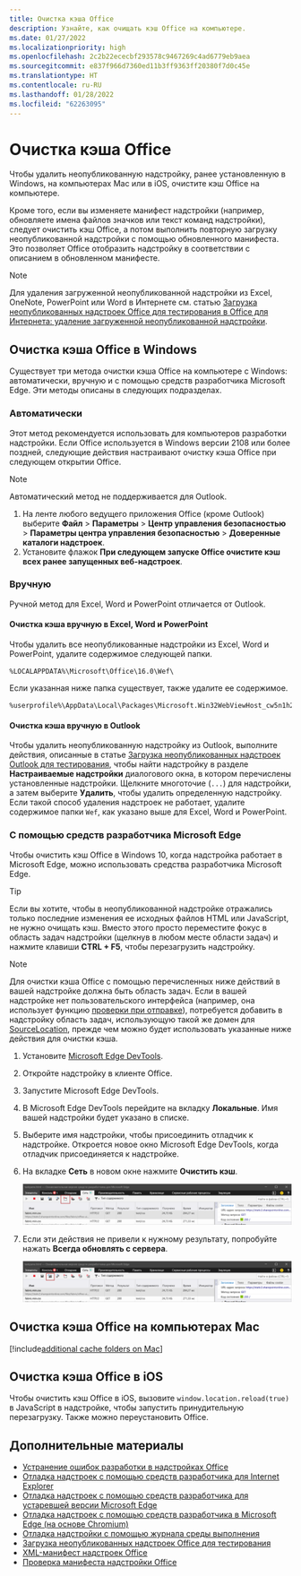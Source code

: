 ```yaml
---
title: Очистка кэша Office
description: Узнайте, как очищать кэш Office на компьютере.
ms.date: 01/27/2022
ms.localizationpriority: high
ms.openlocfilehash: 2c2b22ececbf293578c9467269c4ad6779eb9aea
ms.sourcegitcommit: e837f966d7360ed11b3ff9363ff20380f7d0c45e
ms.translationtype: HT
ms.contentlocale: ru-RU
ms.lasthandoff: 01/28/2022
ms.locfileid: "62263095"
---
```

# <a name="clear-the-office-cache"></a>Очистка кэша Office

Чтобы удалить неопубликованную надстройку, ранее установленную в Windows, на компьютерах Mac или в iOS, очистите кэш Office на компьютере.

Кроме того, если вы изменяете манифест надстройки (например, обновляете имена файлов значков или текст команд надстройки), следует очистить кэш Office, а потом выполнить повторную загрузку неопубликованной надстройки с помощью обновленного манифеста. Это позволяет Office отобразить надстройку в соответствии с описанием в обновленном манифесте.

> [!NOTE]
> Для удаления загруженной неопубликованной надстройки из Excel, OneNote, PowerPoint или Word в Интернете см. статью [Загрузка неопубликованных надстроек Office для тестирования в Office для Интернета: удаление загруженной неопубликованной надстройки](sideload-office-add-ins-for-testing.md#remove-a-sideloaded-add-in).

## <a name="clear-the-office-cache-on-windows"></a>Очистка кэша Office в Windows

Существует три метода очистки кэша Office на компьютере с Windows: автоматически, вручную и с помощью средств разработчика Microsoft Edge. Эти методы описаны в следующих подразделах.

### <a name="automatically"></a>Автоматически

Этот метод рекомендуется использовать для компьютеров разработки надстройки. Если Office используется в Windows версии 2108 или более поздней, следующие действия настраивают очистку кэша Office при следующем открытии Office.

> [!NOTE]
> Автоматический метод не поддерживается для Outlook.

1. На ленте любого ведущего приложения Office (кроме Outlook) выберите **Файл** > **Параметры** > **Центр управления безопасностью** > **Параметры центра управления безопасностью** > **Доверенные каталоги надстроек**.
1. Установите флажок **При следующем запуске Office очистите кэш всех ранее запущенных веб-надстроек**.

### <a name="manually"></a>Вручную

Ручной метод для Excel, Word и PowerPoint отличается от Outlook.

#### <a name="manually-clear-the-cache-in-excel-word-and-powerpoint"></a>Очистка кэша вручную в Excel, Word и PowerPoint

Чтобы удалить все неопубликованные надстройки из Excel, Word и PowerPoint, удалите содержимое следующей папки.

```
%LOCALAPPDATA%\Microsoft\Office\16.0\Wef\
```

Если указанная ниже папка существует, также удалите ее содержимое.

```
%userprofile%\AppData\Local\Packages\Microsoft.Win32WebViewHost_cw5n1h2txyewy\AC\#!123\INetCache\
```

#### <a name="manually-clear-the-cache-in-outlook"></a>Очистка кэша вручную в Outlook

Чтобы удалить неопубликованную надстройку из Outlook, выполните действия, описанные в статье [Загрузка неопубликованных надстроек Outlook для тестирования](../outlook/sideload-outlook-add-ins-for-testing.md), чтобы найти надстройку в разделе **Настраиваемые надстройки** диалогового окна, в котором перечислены установленные надстройки. Щелкните многоточие (`...`) для надстройки, а затем выберите **Удалить**, чтобы удалить определенную надстройку. Если такой способ удаления надстроек не работает, удалите содержимое папки `Wef`, как указано выше для Excel, Word и PowerPoint.

### <a name="using-the-microsoft-edge-developer-tools"></a>С помощью средств разработчика Microsoft Edge

Чтобы очистить кэш Office в Windows 10, когда надстройка работает в Microsoft Edge, можно использовать средства разработчика Microsoft Edge.

> [!TIP]
> Если вы хотите, чтобы в неопубликованной надстройке отражались только последние изменения ее исходных файлов HTML или JavaScript, не нужно очищать кэш. Вместо этого просто переместите фокус в область задач надстройки (щелкнув в любом месте области задач) и нажмите клавиши **CTRL + F5**, чтобы перезагрузить надстройку.

> [!NOTE]
> Для очистки кэша Office с помощью перечисленных ниже действий в вашей надстройке должна быть область задач. Если в вашей надстройке нет пользовательского интерфейса (например, она использует функцию [проверки при отправке](../outlook/outlook-on-send-addins.md)), потребуется добавить в надстройку область задач, использующую такой же домен для [SourceLocation](../reference/manifest/sourcelocation.md), прежде чем можно будет использовать указанные ниже действия для очистки кэша.

1. Установите [Microsoft Edge DevTools](https://www.microsoft.com/p/microsoft-edge-devtools-preview/9mzbfrmz0mnj).

2. Откройте надстройку в клиенте Office.

3. Запустите Microsoft Edge DevTools.

4. В Microsoft Edge DevTools перейдите на вкладку **Локальные**. Имя вашей надстройки будет указано в списке.

5. Выберите имя надстройки, чтобы присоединить отладчик к надстройке. Откроется новое окно Microsoft Edge DevTools, когда отладчик присоединяется к надстройке.

6. На вкладке **Сеть** в новом окне нажмите **Очистить кэш**.

    ![Снимок экрана Microsoft Edge DevTools с выделенной кнопкой "Очистить кэш"](../images/edge-devtools-clear-cache.png)

7. Если эти действия не привели к нужному результату, попробуйте нажать **Всегда обновлять с сервера**.

    ![Снимок экрана Microsoft Edge DevTools с выделенной кнопкой "Всегда обновлять с сервера"](../images/edge-devtools-refresh-from-server.png)

## <a name="clear-the-office-cache-on-mac"></a>Очистка кэша Office на компьютерах Mac

[!include[additional cache folders on Mac](../includes/mac-cache-folders.md)]

## <a name="clear-the-office-cache-on-ios"></a>Очистка кэша Office в iOS

Чтобы очистить кэш Office в iOS, вызовите `window.location.reload(true)` в JavaScript в надстройке, чтобы запустить принудительную перезагрузку. Также можно переустановить Office.

## <a name="see-also"></a>Дополнительные материалы

- [Устранение ошибок разработки в надстройках Office](troubleshoot-development-errors.md)
- [Отладка надстроек с помощью средств разработчика для Internet Explorer](debug-add-ins-using-f12-tools-ie.md)
- [Отладка надстроек с помощью средств разработчика для устаревшей версии Microsoft Edge](debug-add-ins-using-devtools-edge-legacy.md)
- [Отладка надстроек с помощью средств разработчика в Microsoft Edge (на основе Chromium)](debug-add-ins-using-devtools-edge-chromium.md)
- [Отладка надстройки с помощью журнала среды выполнения](runtime-logging.md)
- [Загрузка неопубликованных надстроек Office для тестирования](sideload-office-add-ins-for-testing.md)
- [XML-манифест надстроек Office](../develop/add-in-manifests.md)
- [Проверка манифеста надстройки Office](troubleshoot-manifest.md)
